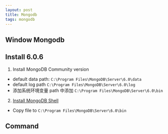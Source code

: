 ```yaml
---
layout: post
title: Mongodb
tags: mongodb
---
```


## Window Mongodb
## Install 6.0.6
1. Install MongoDB Community version 
 - default data path: `C:\Program Files\MongoDB\Server\6.0\data`
 - default log path `C:\Program Files\MongoDB\Server\6.0\log`
 - 添加系统环境变量 path 中添加 `C:\Program Files\MongoDB\Server\6.0\bin` 
2. [Install MongoDB Shell](https://www.mongodb.com/try/download/compass)
 - Copy file to `C:\Program Files\MongoDB\Server\6.0\bin`

## Command
